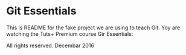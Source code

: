 # Git Essentials

This is README for the fake project we are
using to teach Git. Yoy are watching the Tuts+
Premium course Gir Essentials:


All rights reserved. Decembar 2016 
